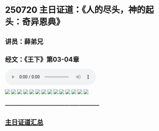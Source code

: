 # 250720 主日证道：《人的尽头，神的起头：奇异恩典》
## 讲员：薛弟兄
## 经文：《王下》第03-04章

<audio controls src="./250720.mp3"></audio>


![](./01.JPG)
![](./02.JPG)
![](./03.JPG)
![](./04.JPG)
![](./05.JPG)
![](./06.JPG)
![](./07.JPG)
![](./08.JPG)
![](./09.JPG)
![](./10.JPG)
![](./11.JPG)
![](./12.JPG)
![](./13.JPG)
![](./14.JPG)



### ———————————————————

## [主日证道汇总](https://nccchurch.github.io/Sermons/)





